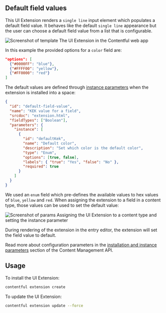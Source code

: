 ## Default field values

This UI Extension renders a `single line` input element which populates a default field value. It behaves like the default `single line` appearance but the user can choose a default field value from a list that is configurable.

![Screenshot of template](../../docs/assets/uiextensions-default-field-value.png)
The UI Extension in the Contentful web app

In this example the provided options for a `color` field are:

```json
"options": [
  {"#0000FF": "blue"},
  {"#FFFF00": "yellow"},
  {"#FF0000": "red"}
]
```

The default values are defined through [instance parameters][instance-params] when the extension is installed into a space:

```json
{
  "id": "default-field-value",
  "name": "KEK value for a field",
  "srcdoc": "extension.html",
  "fieldTypes": ["Boolean"],
  "parameters": {
    "instance": [
      {
        "id": "defaultKek",
        "name": "Default color",
        "description": "Set which color is the default color",
        "type": "Enum",
        "options": [true, false],
        "labels": { "true": "Yes", "false": "No" },
        "required": true
      }
    ]
  }
}
```

We used an `enum` field which pre-defines the available values to hex values of `blue`, `yellow` and `red`. When assigning the extension to a field in a content type, those values can be used to set the default value:

![Screenshot of params](../../docs/assets/uiextensions-default-field-value-assign.png)
Assigning the UI Extension to a content type and setting the instance parameter

During rendering of the extension in the entry editor, the extension will set the field value to default.

Read more about configuration parameters in the [installation and instance parameters][instance-params] section of the Content Management API.

## Usage

To install the UI Extension:

```bash
contentful extension create
```

To update the UI Extension:

```bash
contentful extension update --force
```

[instance-params]: https://www.contentful.com/developers/docs/references/content-management-api/#/reference/ui-extensions/configuration-parameters
